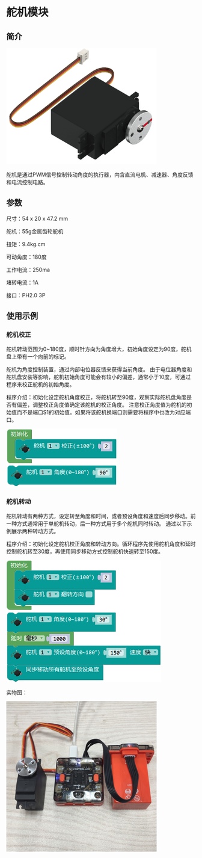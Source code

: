 # 舵机模块

## 简介

![](./images/render_servo.png)

舵机是通过PWM信号控制转动角度的执行器，内含直流电机、减速器、角度反馈和电流控制电路。

## 参数

尺寸：54 x 20 x 47.2 mm

舵机：55g金属齿轮舵机

扭矩：9.4kg.cm

可动角度：180度

工作电流：250ma

堵转电流：1A

接口：PH2.0 3P

## 使用示例

### 舵机校正

舵机转动范围为0~180度，顺时针方向为角度增大，初始角度设定为90度，舵机盘上带有一个向前的标记。

舵机为角度控制装置，通过内部电位器反馈来获得当前角度。
由于电位器角度和舵机盘安装等影响，舵机初始角度可能会有较小的偏差，通常小于10度，可通过程序来校正舵机的初始角度。

程序介绍：初始化设定舵机角度校正，将舵机转至90度，观察实际舵机盘角度是否有偏差，调整校正角度值确定该舵机的校正角度。
注意校正角度值为舵机的初始值而不是端口S1的初始值。如果将该舵机换端口则需要将程序中也改为对应端口。

![](./images/Mixly_example_servo_calibrate.png)

### 舵机转动

舵机转动有两种方式，设定转至角度和时间，或者预设角度和速度后同步移动。前一种方式通常用于单舵机转动，后一种方式用于多个舵机同时转动。
通过以下示例展示两种转动方式。

程序介绍：初始化设定舵机校正角度和转动方向。循环程序先使用舵机角度和延时控制舵机转至30度，再使用同步移动方式控制舵机快速转至150度。

![](./images/Mixly_example_servo_move.png)

实物图：

![](./images/photo_servo.png)
